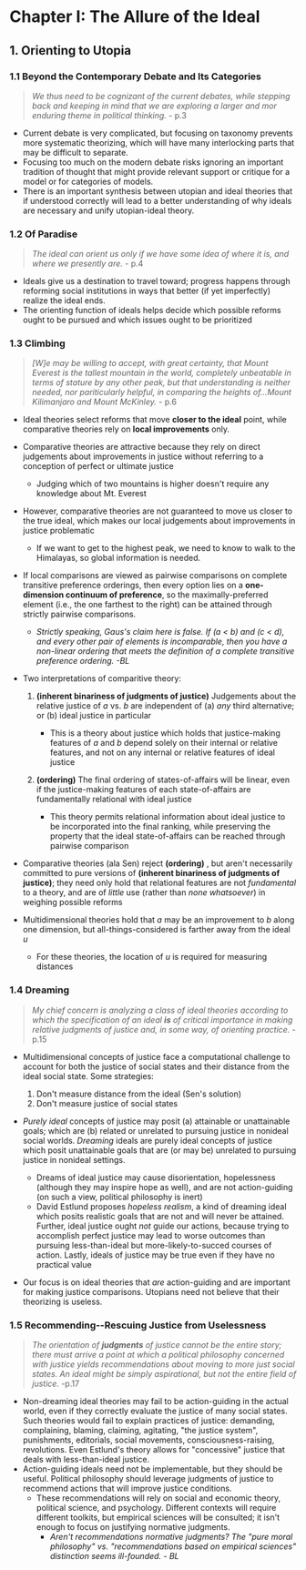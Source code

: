 # Chapter I: The Allure of the Ideal
## 1. Orienting to Utopia
### 1.1 Beyond the Contemporary Debate and Its Categories
> <em>We thus need to be cognizant of the current debates, while stepping back and keeping in mind that we are exploring a larger and mor enduring theme in political thinking.</em> - p.3
- Current debate is very complicated, but focusing on taxonomy prevents more systematic theorizing, which will have many interlocking parts that may be difficult to separate.
- Focusing too much on the modern debate risks ignoring an important tradition of thought that might provide relevant support or critique for a model or for categories of models.
- There is an important synthesis between utopian and ideal theories that if understood correctly will lead to a better understanding of why ideals are necessary and unify utopian-ideal theory.

### 1.2 Of Paradise
> <em>The ideal can orient us only if we have some idea of where it is, and where we presently are.</em> - p.4
- Ideals give us a destination to travel toward; progress happens through reforming social institutions in ways that better (if yet imperfectly) realize the ideal ends.
- The orienting function of ideals helps decide which possible reforms ought to be pursued and which issues ought to be prioritized
### 1.3 Climbing
> <em>[W]e may be willing to accept, with great certainty, that Mount Everest is the tallest mountain in the world, completely unbeatable in terms of stature by any other peak, but that understanding is neither needed, nor pariticularly helpful, in comparing the heights of...Mount Kilimanjaro and Mount McKinley.</em> - p.6
- Ideal theories select reforms that move **closer to the ideal** point, while comparative theories rely on **local improvements** only.
- Comparative theories are attractive because they rely on direct judgements about improvements in justice without referring to a conception of perfect or ultimate justice
    - Judging which of two mountains is higher doesn't require any knowledge about Mt. Everest
- However, comparative theories are not guaranteed to move us closer to the true ideal, which makes our local judgements about improvements in justice problematic
    - If we want to get to the highest peak, we need to know to walk to the Himalayas, so global information is needed.
- If local comparisons are viewed as pairwise comparisons on complete transitive preference orderings, then every option lies on a **one-dimension continuum of preference**, so the maximally-preferred element (i.e., the one farthest to the right) can be attained through strictly pairwise comparisons.
    - <em>Strictly speaking, Gaus's claim here is false. If (a < b) and (c < d), and every other pair of elements is incomparable, then you have a non-linear ordering that meets the definition of a complete transitive preference ordering. -BL</em>
- Two interpretations of comparitive theory:
    1. **(inherent binariness of judgments of justice)** Judgements about the relative justice of <em>a</em> vs. <em>b</em> are independent of (a) <em>any</em> third alternative; or (b) ideal justice in particular
        -  This is a theory about justice which holds that justice-making features of <em>a</em> and <em>b</em> depend solely on their internal or relative features, and not on any internal or relative features of ideal justice

    2. **(ordering)** The final ordering of states-of-affairs will be linear, even if the justice-making features of each state-of-affairs are fundamentally relational with ideal justice
        - This theory permits relational information about ideal justice to be incorporated into the final ranking, while preserving the property that the ideal state-of-affairs can be reached through pairwise comparison

- Comparative theories (ala Sen) reject **(ordering)** , but aren't necessarily committed to pure versions of **(inherent binariness of judgments of justice)**; they need only hold that relational features are not _fundamental_ to a theory, and are of _little_ use (rather than _none whatsoever_) in weighing possible reforms

- Multidimensional theories hold that <em>a</em> may be an improvement to <em>b</em> along one dimension, but all-things-considered is farther away from the ideal <em>u</em>
    - For these theories, the location of <em>u</em> is required for measuring distances

### 1.4 Dreaming
> <em>My chief concern is analyzing a class of ideal theories according to which the specification of an ideal <b>is</b> of critical importance in making relative judgments of justice and, in some way, of orienting practice.</em> - p.15

- Multidimensional concepts of justice face a computational challenge to account for both the justice of social states and their distance from the ideal social state. Some strategies:
    1. Don't measure distance from the ideal (Sen's solution)
    2. Don't measure justice of social states

- _Purely ideal_ concepts of justice may posit (a) attainable or unattainable goals; which are (b) related or unrelated to pursuing justice in nonideal social worlds. _Dreaming_ ideals are purely ideal concepts of justice which posit unattainable goals that are (or may be) unrelated to pursuing justice in nonideal settings.
    - Dreams of ideal justice may cause disorientation, hopelessness (although they may inspire hope as well), and are not action-guiding (on such a view, political philosophy is inert)
    - David Estlund proposes _hopeless realism_, a kind of dreaming ideal which posits realistic goals that are not and will never be attained. Further, ideal justice ought _not_ guide our actions, because trying to accomplish perfect justice may lead to worse outcomes than pursuing less-than-ideal but more-likely-to-succed courses of action. Lastly, ideals of justice may be true even if they have no practical value
- Our focus is on ideal theories that _are_ action-guiding and are important for making justice comparisons. Utopians need not believe that their theorizing is useless.

### 1.5 Recommending--Rescuing Justice from Uselessness
> <em>The orientation of **judgments** of justice cannot be the entire story; there must arrive a point at which a political philosophy concerned with justice yields recommendations about moving to more just social states. An ideal might be simply aspirational, but not the entire field of justice.</em> -p.17
- Non-dreaming ideal theories may fail to be action-guiding in the actual world, even if they correctly evaluate the justice of many social states. Such theories would fail to explain practices of justice: demanding, complaining, blaming, claiming, agitating, "the justice system", punishments, editorials, social movements, consciousness-raising, revolutions. Even Estlund's theory allows for "concessive" justice that deals with less-than-ideal justice.
- Action-guiding ideals need not be implementable, but they should be useful. Political philosophy should leverage judgments of justice to recommend actions that will improve justice conditions. 
    - These recommendations will rely on social and economic theory, political science, and psychology. Different contexts will require different toolkits, but empirical sciences will be consulted; it isn't enough to focus on justifying normative judgments.
        - <em>Aren't recommendations normative judgments? The "pure moral philosophy" vs. "recommendations based on empirical sciences" distinction seems ill-founded. - BL</em>